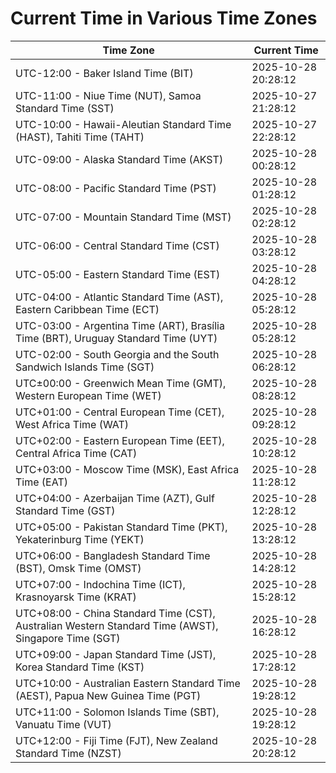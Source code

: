 # Current Time in Various Time Zones

| Time Zone | Current Time |
|-----------|--------------|
| UTC-12:00 - Baker Island Time (BIT) | 2025-10-28 20:28:12 |
| UTC-11:00 - Niue Time (NUT), Samoa Standard Time (SST) | 2025-10-27 21:28:12 |
| UTC-10:00 - Hawaii-Aleutian Standard Time (HAST), Tahiti Time (TAHT) | 2025-10-27 22:28:12 |
| UTC-09:00 - Alaska Standard Time (AKST) | 2025-10-28 00:28:12 |
| UTC-08:00 - Pacific Standard Time (PST) | 2025-10-28 01:28:12 |
| UTC-07:00 - Mountain Standard Time (MST) | 2025-10-28 02:28:12 |
| UTC-06:00 - Central Standard Time (CST) | 2025-10-28 03:28:12 |
| UTC-05:00 - Eastern Standard Time (EST) | 2025-10-28 04:28:12 |
| UTC-04:00 - Atlantic Standard Time (AST), Eastern Caribbean Time (ECT) | 2025-10-28 05:28:12 |
| UTC-03:00 - Argentina Time (ART), Brasília Time (BRT), Uruguay Standard Time (UYT) | 2025-10-28 05:28:12 |
| UTC-02:00 - South Georgia and the South Sandwich Islands Time (SGT) | 2025-10-28 06:28:12 |
| UTC±00:00 - Greenwich Mean Time (GMT), Western European Time (WET) | 2025-10-28 08:28:12 |
| UTC+01:00 - Central European Time (CET), West Africa Time (WAT) | 2025-10-28 09:28:12 |
| UTC+02:00 - Eastern European Time (EET), Central Africa Time (CAT) | 2025-10-28 10:28:12 |
| UTC+03:00 - Moscow Time (MSK), East Africa Time (EAT) | 2025-10-28 11:28:12 |
| UTC+04:00 - Azerbaijan Time (AZT), Gulf Standard Time (GST) | 2025-10-28 12:28:12 |
| UTC+05:00 - Pakistan Standard Time (PKT), Yekaterinburg Time (YEKT) | 2025-10-28 13:28:12 |
| UTC+06:00 - Bangladesh Standard Time (BST), Omsk Time (OMST) | 2025-10-28 14:28:12 |
| UTC+07:00 - Indochina Time (ICT), Krasnoyarsk Time (KRAT) | 2025-10-28 15:28:12 |
| UTC+08:00 - China Standard Time (CST), Australian Western Standard Time (AWST), Singapore Time (SGT) | 2025-10-28 16:28:12 |
| UTC+09:00 - Japan Standard Time (JST), Korea Standard Time (KST) | 2025-10-28 17:28:12 |
| UTC+10:00 - Australian Eastern Standard Time (AEST), Papua New Guinea Time (PGT) | 2025-10-28 19:28:12 |
| UTC+11:00 - Solomon Islands Time (SBT), Vanuatu Time (VUT) | 2025-10-28 19:28:12 |
| UTC+12:00 - Fiji Time (FJT), New Zealand Standard Time (NZST) | 2025-10-28 20:28:12 |
